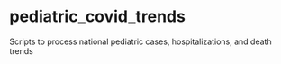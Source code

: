 # pediatric_covid_trends
Scripts to process national pediatric cases, hospitalizations, and death trends
